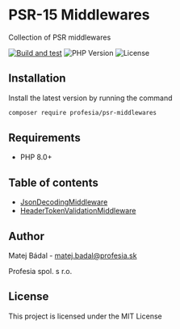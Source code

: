 # PSR-15 Middlewares
Collection of PSR middlewares

[![Build and test](https://github.com/profesia/psr-middlewares/actions/workflows/test-runner.yml/badge.svg?branch=master)](https://github.com/profesia/psr-middlewares/actions/workflows/test-runner.yml)
![PHP Version](https://img.shields.io/packagist/php-v/profesia/psr-middlewares)
![License](https://img.shields.io/packagist/l/profesia/psr-middlewares)


## Installation
Install the latest version by running the command
```bash
composer require profesia/psr-middlewares
```
## Requirements
- PHP 8.0+
## Table of contents
- [JsonDecodingMiddleware](src/JsonDecodingMiddleware.php)
- [HeaderTokenValidationMiddleware](src/HeaderTokenValidationMiddleware.php)
## Author
Matej Bádal - matej.badal@profesia.sk

Profesia spol. s r.o.
## License
This project is licensed under the MIT License
